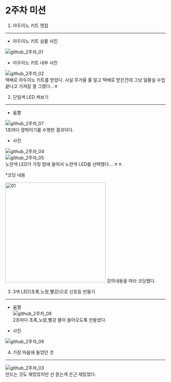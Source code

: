 2주차 미션
=========
1. 아두이노 키트 영접
---------
* 아두이노 키트 실물 사진   
           
![github_2주차_01](https://user-images.githubusercontent.com/81348844/114275227-b4727200-9a5c-11eb-97aa-a67fba790bfe.jpg)
   
* 아두이노 키트 내부 사진
   
![github_2주차_02](https://user-images.githubusercontent.com/81348844/114275232-b6d4cc00-9a5c-11eb-85dd-aea77b4d335d.jpg)   
택배로 아두이노 키트를 받았다. 사실 무거울 줄 알고 택배로 받은건데 그냥 일물실 수업 끝나고 가져갈 껄 그랬다...ㅎ

2. 단일색 LED 켜보기
---------
* 움짤   
   
![github_2주차_07](https://user-images.githubusercontent.com/81348844/114275828-fb616700-9a5e-11eb-8941-94ad9ef6c3b4.gif)   
1초마다 깜박이기를 수행한 결과이다.   

* 사진

![github_2주차_04](https://user-images.githubusercontent.com/81348844/114275544-e932f900-9a5d-11eb-8804-2db539937ffc.jpg)   
![github_2주차_05](https://user-images.githubusercontent.com/81348844/114275546-eafcbc80-9a5d-11eb-8cac-ab07095ce3c7.jpg)    
노란색 LED가 가장 맘에 들어서 노란색 LED를 선택했다....ㅎㅎ   

*코딩 내용
   
<img width="315" alt="01" src="https://user-images.githubusercontent.com/81348844/114275526-d3253880-9a5d-11eb-84eb-304787412481.PNG">   
강의내용을 따라 코딩했다.
   
   
3. 3색 LED(초록,노랑,빨강)으로 신호등 만들기
----------
* 움짤   
![github_2주차_08](https://user-images.githubusercontent.com/81348844/114275978-9ce8b880-9a5f-11eb-86dc-48d6f327bd51.gif)   
2초마다 초록,노랑,빨강 불이 들어오도록 만들었다.   
   
* 사진   
    
![github_2주차_06](https://user-images.githubusercontent.com/81348844/114275776-c228f700-9a5e-11eb-8cb7-155dbbf8bc10.jpg)     
   

4. 가장 마음에 들었던 것
----------
![github_2주차_03](https://user-images.githubusercontent.com/81348844/114276046-efc27000-9a5f-11eb-8589-017f47e0c3e6.jpg)   
만드는 것도 재밌었지만 선 뜯는게 은근 재밌었다.
